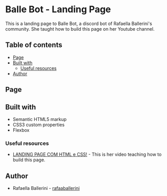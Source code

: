 # Balle Bot - Landing Page

This is a landing page to Balle Bot, a discord bot of Rafaella Ballerini's community. She taught how to build this page on her Youtube channel.

## Table of contents

- [Page](#overview)
- [Built with](#built-with)
  - [Useful resources](#useful-resources)
- [Author](#author)

## Page



## Built with

- Semantic HTML5 markup
- CSS3 custom properties
- Flexbox

### Useful resources

- [LANDING PAGE COM HTML e CSS!](https://youtu.be/llF6vD-RljE) - This is her video teaching how to build this page.

## Author

- Rafaella Ballerini - [rafaaballerini](https://beacons.ai/rafaballerini)


